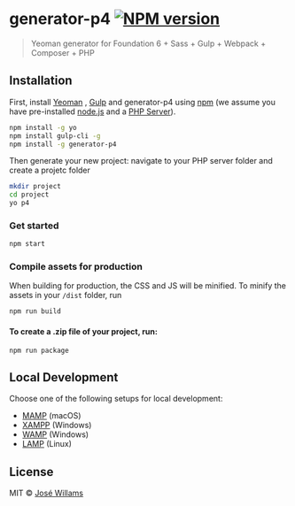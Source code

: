 # generator-p4 [![NPM version][npm-image]][npm-url]
> Yeoman generator for Foundation 6 + Sass + Gulp + Webpack + Composer + PHP

## Installation

First, install [Yeoman](http://yeoman.io) ,  [Gulp](https://gulpjs.com/) and generator-p4 using [npm](https://www.npmjs.com/) (we assume you have pre-installed [node.js](https://nodejs.org/) and a [PHP Server](https://www.apachefriends.org/)).

```bash
npm install -g yo
npm install gulp-cli -g
npm install -g generator-p4
```

Then generate your new project:
navigate to your PHP server folder and create a projetc folder
```bash
mkdir project
cd project
yo p4
```
### Get started
```bash
npm start
```
### Compile assets for production
When building for production, the CSS and JS will be minified. To minify the assets in your `/dist` folder, run
```bash
npm run build
```
#### To create a .zip file of your project, run:
```
npm run package
```
## Local Development
Choose one of the following setups for local development:
* [MAMP](https://www.mamp.info/en/) (macOS)
* [XAMPP](https://www.apachefriends.org) (Windows)
* [WAMP](http://www.wampserver.com/en/download-wampserver-64bits/) (Windows)
* [LAMP](https://www.linux.com/learn/easy-lamp-server-installation) (Linux)

## License

MIT © [José Willams](https://josewillams.com/)

[npm-image]: https://badge.fury.io/js/generator-p4.svg
[npm-url]: https://npmjs.org/package/generator-p4